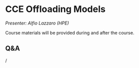 # CCE Offloading Models

*Presenter: Alfio Lazzaro (HPE)*

Course materials will be provided during and after the course.

<!--
Temporary location of materials (for the lifetime of the training project):

-   Slides: `/project/project_465001726/Slides/HPE/06_Directives_Programming.pdf`
-->

<!--
Archived materials on LUMI:

-   Slides: `/appl/local/training/2p3day-20250303/files/LUMI-2p3day-20250303-1_09_Offload_CCE.pdf`

-   Recording: `/appl/local/training/2p3day-20250303/recordings/1_09_Offload_CCE.mp4`

These materials can only be distributed to actual users of LUMI (active user account).
-->


## Q&A

/
